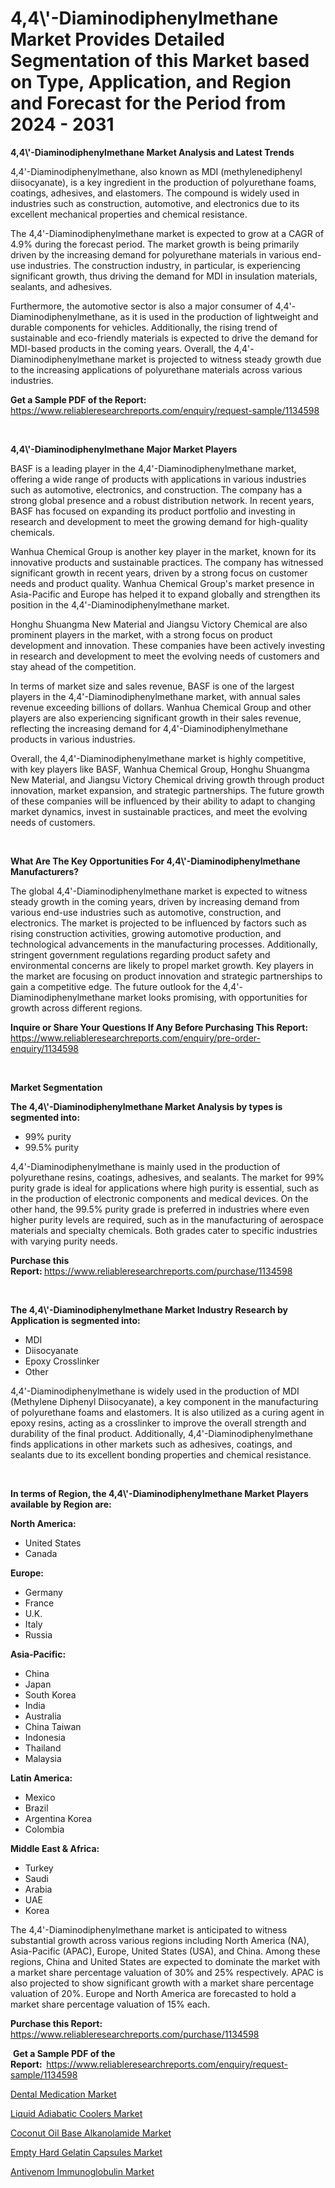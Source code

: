 <p><h1>4,4\'-Diaminodiphenylmethane Market Provides Detailed Segmentation of this Market based on Type, Application, and Region and Forecast for the Period from 2024 - 2031</h1></p><p><strong>4,4\'-Diaminodiphenylmethane Market Analysis and Latest Trends</strong></p>
<p><p>4,4'-Diaminodiphenylmethane, also known as MDI (methylenediphenyl diisocyanate), is a key ingredient in the production of polyurethane foams, coatings, adhesives, and elastomers. The compound is widely used in industries such as construction, automotive, and electronics due to its excellent mechanical properties and chemical resistance.</p><p>The 4,4'-Diaminodiphenylmethane market is expected to grow at a CAGR of 4.9% during the forecast period. The market growth is being primarily driven by the increasing demand for polyurethane materials in various end-use industries. The construction industry, in particular, is experiencing significant growth, thus driving the demand for MDI in insulation materials, sealants, and adhesives.</p><p>Furthermore, the automotive sector is also a major consumer of 4,4'-Diaminodiphenylmethane, as it is used in the production of lightweight and durable components for vehicles. Additionally, the rising trend of sustainable and eco-friendly materials is expected to drive the demand for MDI-based products in the coming years. Overall, the 4,4'-Diaminodiphenylmethane market is projected to witness steady growth due to the increasing applications of polyurethane materials across various industries.</p></p>
<p><strong>Get a Sample PDF of the Report:&nbsp;</strong> <a href="https://www.reliableresearchreports.com/enquiry/request-sample/1134598">https://www.reliableresearchreports.com/enquiry/request-sample/1134598</a></p>
<p>&nbsp;</p>
<p><strong>4,4\'-Diaminodiphenylmethane Major Market Players</strong></p>
<p><p>BASF is a leading player in the 4,4'-Diaminodiphenylmethane market, offering a wide range of products with applications in various industries such as automotive, electronics, and construction. The company has a strong global presence and a robust distribution network. In recent years, BASF has focused on expanding its product portfolio and investing in research and development to meet the growing demand for high-quality chemicals.</p><p>Wanhua Chemical Group is another key player in the market, known for its innovative products and sustainable practices. The company has witnessed significant growth in recent years, driven by a strong focus on customer needs and product quality. Wanhua Chemical Group's market presence in Asia-Pacific and Europe has helped it to expand globally and strengthen its position in the 4,4'-Diaminodiphenylmethane market.</p><p>Honghu Shuangma New Material and Jiangsu Victory Chemical are also prominent players in the market, with a strong focus on product development and innovation. These companies have been actively investing in research and development to meet the evolving needs of customers and stay ahead of the competition.</p><p>In terms of market size and sales revenue, BASF is one of the largest players in the 4,4'-Diaminodiphenylmethane market, with annual sales revenue exceeding billions of dollars. Wanhua Chemical Group and other players are also experiencing significant growth in their sales revenue, reflecting the increasing demand for 4,4'-Diaminodiphenylmethane products in various industries.</p><p>Overall, the 4,4'-Diaminodiphenylmethane market is highly competitive, with key players like BASF, Wanhua Chemical Group, Honghu Shuangma New Material, and Jiangsu Victory Chemical driving growth through product innovation, market expansion, and strategic partnerships. The future growth of these companies will be influenced by their ability to adapt to changing market dynamics, invest in sustainable practices, and meet the evolving needs of customers.</p></p>
<p>&nbsp;</p>
<p><strong>What Are The Key Opportunities For 4,4\'-Diaminodiphenylmethane Manufacturers?</strong></p>
<p><p>The global 4,4'-Diaminodiphenylmethane market is expected to witness steady growth in the coming years, driven by increasing demand from various end-use industries such as automotive, construction, and electronics. The market is projected to be influenced by factors such as rising construction activities, growing automotive production, and technological advancements in the manufacturing processes. Additionally, stringent government regulations regarding product safety and environmental concerns are likely to propel market growth. Key players in the market are focusing on product innovation and strategic partnerships to gain a competitive edge. The future outlook for the 4,4'-Diaminodiphenylmethane market looks promising, with opportunities for growth across different regions.</p></p>
<p><strong>Inquire or Share Your Questions If Any Before Purchasing This Report:</strong> <a href="https://www.reliableresearchreports.com/enquiry/pre-order-enquiry/1134598">https://www.reliableresearchreports.com/enquiry/pre-order-enquiry/1134598</a></p>
<p>&nbsp;</p>
<p><strong>Market Segmentation</strong></p>
<p><strong>The 4,4\'-Diaminodiphenylmethane Market Analysis by types is segmented into:</strong></p>
<p><ul><li>99% purity</li><li>99.5% purity</li></ul></p>
<p><p>4,4'-Diaminodiphenylmethane is mainly used in the production of polyurethane resins, coatings, adhesives, and sealants. The market for 99% purity grade is ideal for applications where high purity is essential, such as in the production of electronic components and medical devices. On the other hand, the 99.5% purity grade is preferred in industries where even higher purity levels are required, such as in the manufacturing of aerospace materials and specialty chemicals. Both grades cater to specific industries with varying purity needs.</p></p>
<p><strong>Purchase this Report:&nbsp;</strong><a href="https://www.reliableresearchreports.com/purchase/1134598">https://www.reliableresearchreports.com/purchase/1134598</a></p>
<p>&nbsp;</p>
<p><strong>The 4,4\'-Diaminodiphenylmethane Market Industry Research by Application is segmented into:</strong></p>
<p><ul><li>MDI</li><li>Diisocyanate</li><li>Epoxy Crosslinker</li><li>Other</li></ul></p>
<p><p>4,4'-Diaminodiphenylmethane is widely used in the production of MDI (Methylene Diphenyl Diisocyanate), a key component in the manufacturing of polyurethane foams and elastomers. It is also utilized as a curing agent in epoxy resins, acting as a crosslinker to improve the overall strength and durability of the final product. Additionally, 4,4'-Diaminodiphenylmethane finds applications in other markets such as adhesives, coatings, and sealants due to its excellent bonding properties and chemical resistance.</p></p>
<p>&nbsp;</p>
<p><strong>In terms of Region, the 4,4\'-Diaminodiphenylmethane Market Players available by Region are:</strong></p>
<p>
    <p> <strong> North America: </strong>
        <ul>
            <li>United States</li>
            <li>Canada</li>
        </ul>
        </p> 
    <p> <strong> Europe: </strong>
        <ul>
            <li>Germany</li>
            <li>France</li>
            <li>U.K.</li>
            <li>Italy</li>
            <li>Russia</li>
        </ul>
        </p> 
    <p> <strong> Asia-Pacific: </strong>
        <ul>
            <li>China</li>
            <li>Japan</li>
            <li>South Korea</li>
            <li>India</li>
            <li>Australia</li>
            <li>China Taiwan</li>
            <li>Indonesia</li>
            <li>Thailand</li>
            <li>Malaysia</li>
        </ul>
        </p> 
    <p> <strong> Latin America: </strong>
        <ul>
            <li>Mexico</li>
            <li>Brazil</li>
            <li>Argentina Korea</li>
            <li>Colombia</li>
        </ul>
        </p> 
    <p> <strong> Middle East & Africa: </strong>
        <ul>
            <li>Turkey</li>
            <li>Saudi</li>
            <li>Arabia</li>
            <li>UAE</li>
            <li>Korea</li>
        </ul>
    </p>
    </p>
<p><p>The 4,4'-Diaminodiphenylmethane market is anticipated to witness substantial growth across various regions including North America (NA), Asia-Pacific (APAC), Europe, United States (USA), and China. Among these regions, China and United States are expected to dominate the market with a market share percentage valuation of 30% and 25% respectively. APAC is also projected to show significant growth with a market share percentage valuation of 20%. Europe and North America are forecasted to hold a market share percentage valuation of 15% each.</p></p>
<p><strong>Purchase this Report: </strong><a href="https://www.reliableresearchreports.com/purchase/1134598">https://www.reliableresearchreports.com/purchase/1134598</a></p>
<p>&nbsp;<strong>Get a Sample PDF of the Report:&nbsp;&nbsp;</strong><a href="https://www.reliableresearchreports.com/enquiry/request-sample/1134598">https://www.reliableresearchreports.com/enquiry/request-sample/1134598</a></p>
<p><strong></strong></p>
<p><p><a href="https://medium.com/@joseramirez66655/dental-medication-market-report-reveals-the-latest-trends-and-growth-opportunities-of-this-market-cf5adab082a2">Dental Medication Market</a></p><p><a href="https://issuu.com/reportprime-2/docs/liquid-adiabatic-coolers-market-size-2030.pptx">Liquid Adiabatic Coolers Market</a></p><p><a href="https://issuu.com/reportprime-2/docs/coconut-oil-base-alkanolamide-market-size-2030.ppt">Coconut Oil Base Alkanolamide Market</a></p><p><a href="https://medium.com/@joseramirez66655/empty-hard-gelatin-capsules-market-competitive-analysis-market-trends-and-forecast-to-2031-f0c9db3b3f52">Empty Hard Gelatin Capsules Market</a></p><p><a href="https://medium.com/@joseramirez66655/antivenom-immunoglobulin-market-trends-and-market-analysis-forecasted-for-period-2024-2031-b891d052607f">Antivenom Immunoglobulin Market</a></p></p>